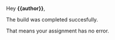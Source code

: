 Hey **{{author}}**, 

The build was completed succesfully.

That means your assignment has no error.
